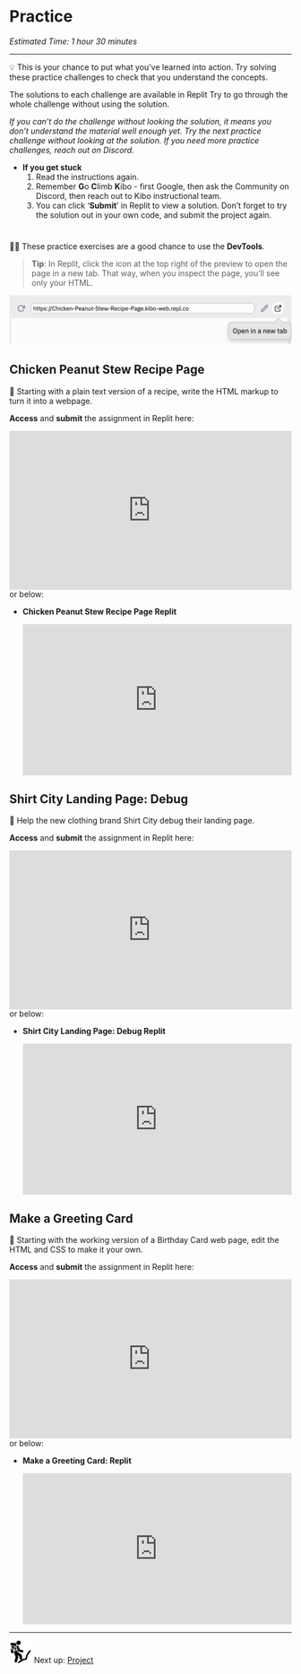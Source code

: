 # Practice

*Estimated Time: 1 hour 30 minutes*

---

<aside>


💡 This is your chance to put what you’ve learned into action. Try solving these practice challenges to check that you understand the concepts.

The solutions to each challenge are available in Replit Try to go through the whole challenge without using the solution. 

*If you can’t do the challenge without looking the solution, it means you don’t understand the material well enough yet. Try the next practice challenge without looking at the solution. If you need more practice challenges, reach out on Discord.*

- **If you get stuck**
    1. Read the instructions again.
    2. Remember **G**o **C**limb **K**ibo - first Google, then ask the Community on Discord, then reach out to Kibo instructional team.
    3. You can click ‘**Submit**’ in Replit to view a solution. Don’t forget to try the solution out in your own code, and submit the project again.
</aside>

# 

<aside>


🕵🏾 These practice exercises are a good chance to use the **DevTools**.

> **Tip**: In Replit, click the icon at the top right of the preview to open the page in a new tab. That way, when you inspect the page, you’ll see only your HTML.

![9388E0D6-E9A8-4268-9E20-6ADB9D989710-655-0001876578B08A7B.png](practice/e0d6-e9a8-4268-9e20-6adb9d989710-655-0001876578b08a7b.png)


</aside>

## Chicken Peanut Stew Recipe Page

<aside>


🍲 Starting with a plain text version of a recipe, write the HTML markup to turn it into a webpage.

**Access** and **submit** the assignment in Replit here: <div style="position: relative; padding-bottom: 56.25%; height: 0;"><iframe src="https://replit.com/team/tk5-web/15-Chicken-Peanut-Stew-Recipe-Page" frameborder="0" webkitallowfullscreen mozallowfullscreen allowfullscreen style="position: absolute; top: 0; left: 0; width: 100%; height: 100%;"></iframe></div> or below:

</aside>

- **Chicken Peanut Stew Recipe Page Replit**
    
    <div style="position: relative; padding-bottom: 56.25%; height: 0;"><iframe src="https://replit.com/team/tk5-web/Chicken-Peanut-Stew-Recipe-Page" frameborder="0" webkitallowfullscreen mozallowfullscreen allowfullscreen style="position: absolute; top: 0; left: 0; width: 100%; height: 100%;"></iframe></div>
    

## Shirt City Landing Page: Debug

<aside>


👕 Help the new clothing brand Shirt City debug their landing page.

**Access** and **submit** the assignment in Replit here: <div style="position: relative; padding-bottom: 56.25%; height: 0;"><iframe src="https://replit.com/team/tk5-web/16-Shirt-City-Landing-Page-Debug" frameborder="0" webkitallowfullscreen mozallowfullscreen allowfullscreen style="position: absolute; top: 0; left: 0; width: 100%; height: 100%;"></iframe></div> or below: 

</aside>

- **Shirt City Landing Page: Debug Replit**
    
    <div style="position: relative; padding-bottom: 56.25%; height: 0;"><iframe src="https://replit.com/team/tk5-web/Shirt-City-Landing-Page-Debug" frameborder="0" webkitallowfullscreen mozallowfullscreen allowfullscreen style="position: absolute; top: 0; left: 0; width: 100%; height: 100%;"></iframe></div>
    

## Make a Greeting Card

<aside>


🎉 Starting with the working version of a Birthday Card web page, edit the HTML and CSS to make it your own.

**Access** and **submit** the assignment in Replit here: <div style="position: relative; padding-bottom: 56.25%; height: 0;"><iframe src="https://replit.com/team/tk5-web/17-Make-a-Greeting-Card" frameborder="0" webkitallowfullscreen mozallowfullscreen allowfullscreen style="position: absolute; top: 0; left: 0; width: 100%; height: 100%;"></iframe></div> or below: 

</aside>

- **Make a Greeting Card: Replit**
    
    <div style="position: relative; padding-bottom: 56.25%; height: 0;"><iframe src="https://replit.com/team/tk5-web/Make-a-Greeting-Card" frameborder="0" webkitallowfullscreen mozallowfullscreen allowfullscreen style="position: absolute; top: 0; left: 0; width: 100%; height: 100%;"></iframe></div>
    

---

<aside>


<img src="../learning-with-kibo/man-in-hike.png" width="40px" /> Next up: [Project](project.md)

</aside>